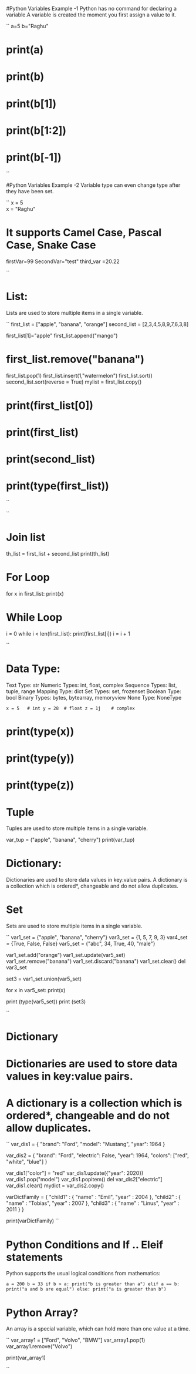 

#Python Variables Example -1 
Python has no command for declaring a variable.A variable is created the moment you first assign a value to it.
 


``
a=5 
b="Raghu"

# print(a)
# print(b)
# print(b[1])
# print(b[1:2])
# print(b[-1])

``

#Python Variables Example -2  Variable type can even change type after they have been set.

``
x = 5       
x = "Raghu"


# It supports Camel Case, Pascal Case, Snake Case
firstVar=99
SecondVar="test"
third_var =20.22

``

# List:
Lists are used to store multiple items in a single variable.

``
first_list = ["apple", "banana", "orange"]
second_list = [2,3,4,5,8,9,7,6,3,8]

first_list[1]="apple"
first_list.append("mango")


# first_list.remove("banana")
first_list.pop(1)
first_list.insert(1,"watermelon")
first_list.sort()
second_list.sort(reverse = True)
mylist = first_list.copy()


# print(first_list[0])
# print(first_list)
# print(second_list)
# print(type(first_list))
``

``
# Join list
th_list = first_list + second_list
print(th_list)


# For Loop
for x in first_list:
  print(x)



# While Loop

i = 0
while i < len(first_list):
  print(first_list[i])
  i = i + 1

``


# Data Type:
Text Type:	str
Numeric Types:	int, float, complex
Sequence Types:	list, tuple, range
Mapping Type:	dict
Set Types:	set, frozenset
Boolean Type:	bool
Binary Types:	bytes, bytearray, memoryview
None Type:	NoneType



``
x = 5   # int
y = 28  # float
z = 1j    # complex
``

# print(type(x))
# print(type(y))
# print(type(z))



# Tuple
Tuples are used to store multiple items in a single variable.


var_tup = ("apple", "banana", "cherry")
print(var_tup)



# Dictionary:
Dictionaries are used to store data values in key:value pairs.
A dictionary is a collection which is ordered*, changeable and do not allow duplicates.




# Set
Sets are used to store multiple items in a single variable.

``
var1_set = {"apple", "banana", "cherry"}
var3_set = {1, 5, 7, 9, 3}
var4_set = {True, False, False}
var5_set = {"abc", 34, True, 40, "male"}

var1_set.add("orange")
var1_set.update(var5_set)
var1_set.remove("banana")
var1_set.discard("banana")
var1_set.clear()
del var3_set

set3 = var1_set.union(var5_set)


for x in var5_set:
  print(x)



print (type(var5_set))
print (set3)

``


# Dictionary
# Dictionaries are used to store data values in key:value pairs.
# A dictionary is a collection which is ordered*, changeable and do not allow duplicates.

``
var_dis1 = {
  "brand": "Ford",
  "model": "Mustang",
  "year": 1964
}


var_dis2 = {
  "brand": "Ford",
  "electric": False,
  "year": 1964,
  "colors": ["red", "white", "blue"]
}

var_dis1["color"] = "red"
var_dis1.update({"year": 2020})
var_dis1.pop("model")
var_dis1.popitem()
del var_dis2["electric"]
var_dis1.clear()
mydict = var_dis2.copy()


varDictFamily = {
  "child1" : {
    "name" : "Emil",
    "year" : 2004
  },
  "child2" : {
    "name" : "Tobias",
    "year" : 2007
  },
  "child3" : {
    "name" : "Linus",
    "year" : 2011
  }
}




print(varDictFamily)
``




# Python Conditions and If .. Eleif statements
Python supports the usual logical conditions from mathematics:

``
a = 200
b = 33
if b > a:
  print("b is greater than a")
elif a == b:
  print("a and b are equal")
else:
  print("a is greater than b")
``


# Python Array?
An array is a special variable, which can hold more than one value at a time.

``
var_array1 = ["Ford", "Volvo", "BMW"]
var_array1.pop(1)
var_array1.remove("Volvo")


print(var_array1)

``











